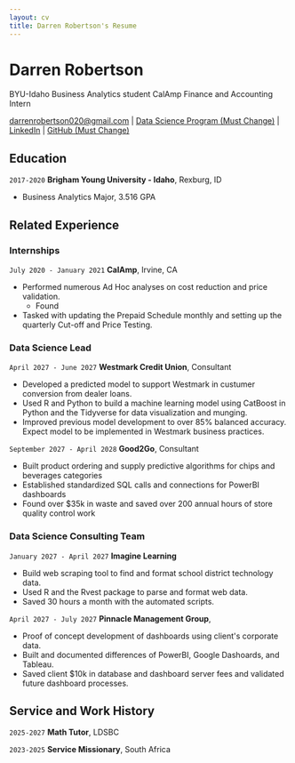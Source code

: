 ```yaml
---
layout: cv
title: Darren Robertson's Resume
---
```

# Darren Robertson
BYU-Idaho Business Analytics student
CalAmp Finance and Accounting Intern

<div id="webaddress">
<a href="darrenrobertson020@gmail.com">darrenrobertson020@gmail.com</a>
| <a href="https://byuidatascience.github.io/development.html">Data Science Program (Must Change)</a>
| <a href="https://www.linkedin.com/in/darren-robertson020/">LinkedIn</a>
| <a href="https://github.com/byuids-resumes">GitHub (Must Change)</a>
</div>

<!-- https://www.monique.tech/the-art-of-markdown -->

## Education

`2017-2020`
__Brigham Young University - Idaho__, Rexburg, ID

- Business Analytics Major, 3.516 GPA


## Related Experience

### Internships

`July 2020 - January 2021`
__CalAmp__, Irvine, CA

- Performed numerous Ad Hoc analyses on cost reduction and price validation.
    - Found 
- Tasked with updating the Prepaid Schedule monthly and setting up the quarterly Cut-off and Price Testing.

### Data Science Lead

`April 2027 - June 2027`
__Westmark Credit Union__, Consultant

- Developed a predicted model to support Westmark in custumer conversion from dealer loans.
- Used R and Python to build a machine learning model using CatBoost in Python and the Tidyverse for data visualization and munging. 
- Improved previous model development to over 85% balanced accuracy. Expect model to be implemented in Westmark business practices.

`September 2027 - April 2028`
__Good2Go__, Consultant

- Built product ordering and supply predictive algorithms for chips and beverages categories
- Established standardized SQL calls and connections for PowerBI dashboards
- Found over $35k in waste and saved over 200 annual hours of store quality control work 

### Data Science Consulting Team

`January 2027 - April 2027`
__Imagine Learning__

- Build web scraping tool to find and format school district technology data.
- Used R and the Rvest package to parse and format web data.
- Saved 30 hours a month with the automated scripts.

`April 2027 - July 2027`
__Pinnacle Management Group__, 

- Proof of concept development of dashboards using client's corporate data.
- Built and documented differences of PowerBI, Google Dashoards, and Tableau.
- Saved client $10k in database and dashboard server fees and validated future dashboard processes.


## Service and Work History

`2025-2027`
__Math Tutor__, LDSBC


`2023-2025`
__Service Missionary__, South Africa



<!-- ### Footer

Last updated: May 2013 -->



